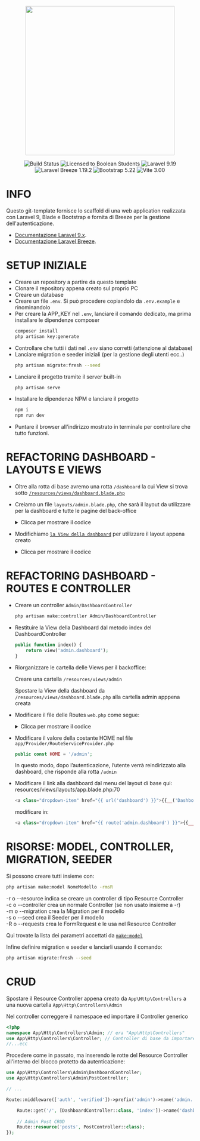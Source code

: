 <p align="center"><a href="https://laravel.com" target="_blank"><img src="https://raw.githubusercontent.com/laravel/art/master/logo-lockup/5%20SVG/2%20CMYK/1%20Full%20Color/laravel-logolockup-cmyk-red.svg" width="400"></a></p>

<p align="center">
<img src="https://img.shields.io/badge/template-tested-green" alt="Build Status">
<img src="https://img.shields.io/badge/license-boolean_95-blue" alt="Licensed to Boolean Students" />
<img src="https://img.shields.io/badge/laravel-9.19-red" alt="Laravel 9.19" />
<img src="https://img.shields.io/badge/laravel_breeze-1.19.2-red" alt="Laravel Breeze 1.19.2" />
<img src="https://img.shields.io/badge/bootstrap-5.22-red" alt="Bootstrap 5.22" />
<img src="https://img.shields.io/badge/vite-3.00-red" alt="Vite 3.00" />
</p>

# INFO

Questo git-template fornisce lo scaffold di una web application realizzata con Laravel 9, Blade e Bootstrap e fornita di Breeze per la gestione dell'autenticazione. 

- [Documentazione Laravel 9.x](https://laravel.com/docs/9.x).
- [Documentazione Laravel Breeze](https://laravel.com/docs/10.x/starter-kits).

# SETUP INIZIALE

- Creare un repository a partire da questo template
- Clonare il repository appena creato sul proprio PC
- Creare un database
- Creare un file `.env`. Si può procedere copiandolo da `.env.example` e rinominandolo
- Per creare la APP_KEY nel `.env`, lanciare il comando dedicato, ma prima installare le dipendenze composer
	```bash
    composer install
	php artisan key:generate
	```
- Controllare che tutti i dati nel `.env` siano corretti (attenzione al database)
- Lanciare migration e seeder iniziali (per la gestione degli utenti ecc..)
	```bash
	php artisan migrate:fresh --seed
	```
- Lanciare il progetto tramite il server built-in
	```bash
	php artisan serve
	```
- Installare le dipendenze NPM e lanciare il progetto
	```bash
	npm i
	npm run dev
	```
- Puntare il browser all'indirizzo mostrato in terminale per controllare che tutto funzioni.

# REFACTORING DASHBOARD - LAYOUTS E VIEWS

- Oltre alla rotta di base avremo una rotta `/dashboard` la cui View si trova sotto [`/resources/views/dashboard.blade.php`](/resources/views/dashboard.blade.php)
- Creiamo un file `layouts/admin.blade.php`, che sarà il layout da utilizzare per la dashboard e tutte le pagine del back-office
	<details>
	<summary>Clicca per mostrare il codice</summary>

	```php
	<!doctype html>
	<html lang="{{ str_replace('_', '-', app()->getLocale()) }}">

	<head>
		<meta charset="utf-8">
		<meta name="viewport" content="width=device-width, initial-scale=1">

		<!-- CSRF Token -->
		<meta name="csrf-token" content="{{ csrf_token() }}">

		<title>{{ config('app.name', 'Laravel') }}</title>

		<!-- Fontawesome 6 cdn -->
		<link rel='stylesheet' href='https://cdnjs.cloudflare.com/ajax/libs/font-awesome/6.2.0/css/all.min.css' integrity='sha512-xh6O/CkQoPOWDdYTDqeRdPCVd1SpvCA9XXcUnZS2FmJNp1coAFzvtCN9BmamE+4aHK8yyUHUSCcJHgXloTyT2A==' crossorigin='anonymous' referrerpolicy='no-referrer' />

		<!-- Fonts -->
		<link rel="dns-prefetch" href="//fonts.gstatic.com">
		<link href="https://fonts.googleapis.com/css?family=Nunito" rel="stylesheet">

		<!-- Usando Vite -->
		@vite(['resources/js/app.js'])
	</head>

	<body>
		<div id="app">

			<div class="container-fluid vh-100">
				<div class="row h-100">
					<nav id="sidebarMenu" class="col-md-3 col-lg-2 d-md-block bg-dark navbar-dark sidebar collapse">
						<div class="position-sticky pt-3">
							<ul class="nav flex-column">

								<li class="nav-item">
									<a class="nav-link text-white" href="/">
										<i class="fa-solid fa-home-alt fa-lg fa-fw"></i> Home
									</a>
								</li>

								<li class="nav-item">
									<a class="nav-link text-white {{ Route::currentRouteName() == 'admin.dashboard' ? 'bg-secondary' : '' }}" href="{{route('admin.dashboard')}}">
										<i class="fa-solid fa-tachometer-alt fa-lg fa-fw"></i> Dashboard
									</a>
								</li>

								<li class="nav-item">
									<a class="nav-link text-white" href="{{ route('logout') }}" onclick="event.preventDefault(); document.getElementById('logout-form').submit();">
										<i class="fa-solid fa-sign-out-alt fa-lg fa-fw"></i> {{ __('Logout') }}
									</a>
									<form id="logout-form" action="{{ route('logout') }}" method="POST" class="d-none">
										@csrf
									</form>
								</li>

							</ul>

						</div>
					</nav>

					<main class="col-md-9 ms-sm-auto col-lg-10 px-md-4">
						@yield('content')
					</main>
				</div>
			</div>

		</div>
	</body>

	</html>
	```
	</details>

	
- Modifichiamo [`la View della dashboard`](/resources/views/dashboard.blade.php) per utilizzare il layout appena creato
	<details>
	<summary>Clicca per mostrare il codice</summary>
	
	```php
	@extends('layouts.admin')

	@section('content')
	<div class="container-fluid mt-4">
		<div class="row justify-content-center">
			<div class="col-md-8">
				<div class="card">
					<div class="card-header">{{ __('Dashboard') }}</div>

					<div class="card-body">
						@if (session('status'))
						<div class="alert alert-success" role="alert">
							{{ session('status') }}
						</div>
						@endif

						{{ __('You are logged in!') }}
					</div>
				</div>
			</div>
		</div>
	</div>
	@endsection
	```
	</details>

# REFACTORING DASHBOARD - ROUTES E CONTROLLER

- Creare un controller `Admin/DashboardController` 
	```bash
	php artisan make:controller Admin/DashboardController
	```
- Restituire la View della Dashboard dal metodo index del DashboardController
	```php
	public function index() {
		return view('admin.dashboard');
	}
	```
- Riorganizzare le cartella delle Views per il backoffice:

	Creare una cartella `/resources/views/admin`

	Spostare la View della dashboard da `/resources/views/dashboard.blade.php` alla cartella admin apppena creata

- Modificare il file delle Routes `web.php` come segue:
	<details>
	<summary>Clicca per mostrare il codice</summary>

	```php
	use Illuminate\Support\Facades\Route;
	use App\Http\Controllers\Admin\DashboardController; //<---- Import del controller precedentemente creato!
	
	/* ... */

	Route::get('/', function () {
		return view('welcome');
	});

	Route::middleware(['auth'])
		->prefix('admin') //definisce il prefisso "admin/" per le rotte di questo gruppo
		->namespace('Admin') //definisce il namespace per i Controller chiamati in questo gruppo
		->name('admin.') //definisce il pattern con cui generare i nomi delle rotte cioè "admin.qualcosa"
		->group(function () {
		
			//Siamo nel gruppo quindi:
			// - il percorso "/" diventa "admin/"
			// - il nome della rotta ->name("dashboard") diventa ->name("admin.dashboard")
			// - il controller DashboardController appartiene al namespace Admin
			Route::get('/', [DashboardController::class, 'index'])->name('dashboard');

	});

	require __DIR__.'/auth.php';
	```
	</details>

- Modificare il valore della costante HOME nel file `app/Provider/RouteServiceProvider.php`
	```php
	public const HOME = '/admin';
	```
	In questo modo, dopo l’autenticazione, l’utente verrà reindirizzato alla dashboard, che risponde alla rotta `/admin`

- Modificare il link alla dashboard dal menu del layout di base qui: resources/views/layouts/app.blade.php:70
	```php
    <a class="dropdown-item" href="{{ url('dashboard') }}">{{__('Dashboard')}}</a>
	```
     modificare in:
	```php
    <a class="dropdown-item" href="{{ route('admin.dashboard') }}">{{__('Dashboard')}}</a>
	```

# RISORSE: MODEL, CONTROLLER, MIGRATION, SEEDER

Si possono creare tutti insieme con:

```bash
php artisan make:model NomeModello -rmsR
```

-r o --resource indica se creare un controller di tipo Resource Controller
<br>
-c o --controller crea un normale Controller (se non usato insieme a -r)
<br>
-m o --migration crea la Migration per il modello
<br>
-s o --seed crea il Seeder per il modello
<br>
-R o --requests crea le FormRequest e le usa nel Resource Controller
<br>

Qui trovate la lista dei parametri accettati da [`make:model`](https://artisan.page/#makemodel)

Infine definire migration e seeder e lanciarli usando il comando:
```bash
php artisan migrate:fresh --seed
```

# CRUD

Spostare il Resource Controller appena creato da `App\Http\Controllers` a una nuova cartella `App\Http\Controllers\Admin` 

Nel controller correggere il namespace ed importare il Controller generico
```php
<?php
namespace App\Http\Controllers\Admin; // era "App\Http\Controllers"
use App\Http\Controllers\Controller; // Controller di base da importare
//...ecc
```

Procedere come in passato, ma inserendo le rotte del Resource Controller all'interno del blocco protetto da autenticazione:

```php
use App\Http\Controllers\Admin\DashboardController;
use App\Http\Controllers\Admin\PostController;

// ...

Route::middleware(['auth', 'verified'])->prefix('admin')->name('admin.')->group(function () {

	Route::get('/', [DashboardController::class, 'index'])->name('dashboard');
    
	// Admin Post CRUD
    Route::resource('posts', PostController::class);
});
```
